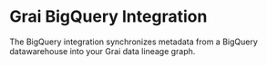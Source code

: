 # Grai BigQuery Integration

The BigQuery integration synchronizes metadata from a BigQuery datawarehouse into your Grai data lineage graph.
